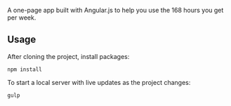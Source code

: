 A one-page app built with Angular.js to help you use the 168 hours you get per week.


## Usage


After cloning the project, install packages:
```
npm install
```

To start a local server with live updates as the project changes:
```
gulp
```